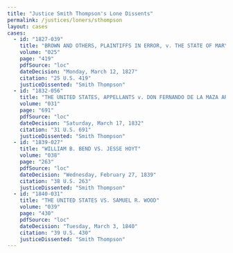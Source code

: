 ```yaml
---
title: "Justice Smith Thompson's Lone Dissents"
permalink: /justices/loners/sthompson
layout: cases
cases:
  - id: "1827-039"
    title: "BROWN AND OTHERS, PLAINTIFFS IN ERROR, v. THE STATE OF MARYLAND, DEFENDANT IN ERROR"
    volume: "025"
    page: "419"
    pdfSource: "loc"
    dateDecision: "Monday, March 12, 1827"
    citation: "25 U.S. 419"
    justiceDissented: "Smith Thompson"
  - id: "1832-056"
    title: "THE UNITED STATES, APPELLANTS v. DON FERNANDO DE LA MAZA ARREDONDO AND OTHERS, APPELLEES"
    volume: "031"
    page: "691"
    pdfSource: "loc"
    dateDecision: "Saturday, March 17, 1832"
    citation: "31 U.S. 691"
    justiceDissented: "Smith Thompson"
  - id: "1839-027"
    title: "WILLIAM B. BEND VS. JESSE HOYT"
    volume: "038"
    page: "263"
    pdfSource: "loc"
    dateDecision: "Wednesday, February 27, 1839"
    citation: "38 U.S. 263"
    justiceDissented: "Smith Thompson"
  - id: "1840-031"
    title: "THE UNITED STATES VS. SAMUEL R. WOOD"
    volume: "039"
    page: "430"
    pdfSource: "loc"
    dateDecision: "Tuesday, March 3, 1840"
    citation: "39 U.S. 430"
    justiceDissented: "Smith Thompson"
---
```

